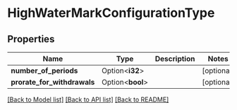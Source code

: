 # HighWaterMarkConfigurationType

## Properties

Name | Type | Description | Notes
------------ | ------------- | ------------- | -------------
**number_of_periods** | Option<**i32**> |  | [optional]
**prorate_for_withdrawals** | Option<**bool**> |  | [optional]

[[Back to Model list]](../README.md#documentation-for-models) [[Back to API list]](../README.md#documentation-for-api-endpoints) [[Back to README]](../README.md)
